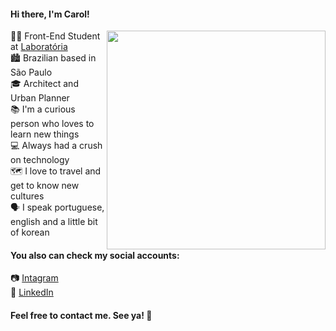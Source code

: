 #### Hi there, I'm Carol! 

<img align='right' src='https://cdn.dribbble.com/users/2789762/screenshots/8630894/media/583b209224b027954cb6e8b9901cb731.gif' width=350 frameBorder="0" ></img>


:woman_student: Front-End Student at [Laboratória](https://www.laboratoria.la/br)<br>
:cityscape: Brazilian based in São Paulo <br>
:mortar_board: Architect and Urban Planner <br>
:books: I'm a curious person who loves to learn new things <br>
:computer: Always had a crush on technology <br>
:world_map: I love to travel and get to know new cultures <br>
:speaking_head: I speak portuguese, english and a little bit of korean


#### You also can check my social accounts: 
:camera: [Intagram](https://www.instagram.com/carolmarcionilia/)<br>
:briefcase: [LinkedIn](https://www.linkedin.com/in/carolinescosta/)<br>

#### Feel free to contact me. See ya! :wave:


